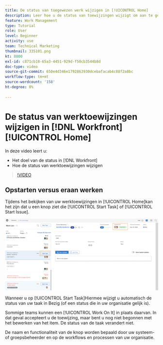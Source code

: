 ```yaml
---
title: De status van toegewezen werk wijzigen in [!UICONTROL Home]
description: Leer hoe u de status van toewijzingen wijzigt om aan te geven dat het werk in uitvoering is vanuit de [!UICONTROL Home] pagina. Begrijp waarom status belangrijk is in [!DNL  Workfront].
feature: Work Management
type: Tutorial
role: User
level: Beginner
activity: use
team: Technical Marketing
thumbnail: 335101.png
kt: 8800
exl-id: c871cb18-65a3-4451-929d-f50cb3544b8d
doc-type: video
source-git-commit: 650e4d346e1792863930dcebafacab4c88f2a8bc
workflow-type: tm+mt
source-wordcount: '158'
ht-degree: 0%

---
```


# De status van werktoewijzingen wijzigen in [!DNL Workfront] [!UICONTROL Home]

In deze video leert u:

* Het doel van de status in [!DNL  Workfront]
* Hoe de status van werktoewijzingen wijzigen

>[!VIDEO](https://video.tv.adobe.com/v/335101/?quality=12&learn=on)

## Opstarten versus eraan werken

Tijdens het bekijken van uw werktoewijzingen in [!UICONTROL Home]kan het zijn dat u een knop ziet die [!UICONTROL Start Task] of [!UICONTROL Start Issue].

![[!DNL Workfront] [!UICONTROL Home] pagina waarop de knop staat [!UICONTROL Start Task].](assets/worker-fundamentals-1.png)

Wanneer u op [!UICONTROL Start Task]Hiermee wijzigt u automatisch de status van uw taak in Bezig (of een status die in uw organisatie gelijk is).

Sommige teams kunnen een [!UICONTROL Work On It] in plaats daarvan. In dat geval accepteert u de toewijzing, maar bent u nog niet begonnen met het bewerken van het item. De status van de taak verandert niet.

De naam en functionaliteit van de knop worden bepaald door uw systeem- of groepsbeheerder en op de workflows en processen van uw organisatie.

<!---
learn more URLs
--->
